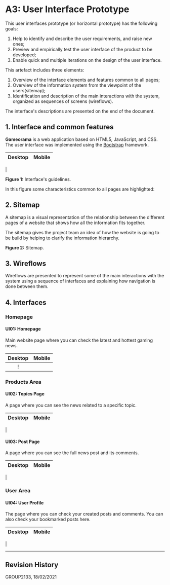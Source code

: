 # A3: User Interface Prototype

This user interfaces prototype (or horizontal prototype) has the following goals:

1. Help to identify and describe the user requirements, and raise new ones;
2. Preview and empirically test the user interface of the product to be developed;
3. Enable quick and multiple iterations on the design of the user interface.

This artefact includes three elements:

1. Overview of the interface elements and features common to all pages;
2. Overview of the information system from the viewpoint of the users(sitemap);
3. Identification and description of the main interactions with the system, organized as sequences of screens (wireflows).

The interface's descriptions are presented on the end of the document.

## 1. Interface and common features

**Gameorama** is a web application based on HTML5, JavaScript, and CSS. The user interface was implemented using the [Bootstrap](http://getbootstrap.com/) framework.



Desktop           |  Mobile
:-------------------------:|:-------------------------:
   |  

**Figure 1:** Interface's guidelines.



In this figure some characteristics common to all pages are highlighted:


## 2. Sitemap

A sitemap is a visual representation of the relationship between the different pages of a website that shows how all the information fits together.

The sitemap gives the project team an idea of how the website is going to be build by helping to clarify the information hierarchy.

**Figure 2:** Sitemap.

## 3. Wireflows

Wireflows are presented to represent some of the main interactions with the system using a sequence of interfaces and explaining how navigation is done between them.

## 4. Interfaces

### Homepage

#### UI01: Homepage
Main website page where you can check the latest and hottest gaming news.

Desktop           |  Mobile
:-------------------------:|:-------------------------:
  | ! 

### Products Area


#### UI02: Topics Page
A page where you can see the news related to a specific topic.

Desktop           |  Mobile
:-------------------------:|:-------------------------:
  |  




#### UI03: Post Page
A page where you can see the full news post and its comments.

Desktop           |  Mobile
:-------------------------:|:-------------------------:
  |  



### User Area


#### UI04: User Profile
The page where you can check your created posts and comments. You can also check your bookmarked posts here.

Desktop           |  Mobile
:-------------------------:|:-------------------------:
  |  

***

## Revision History

GROUP2133, 18/02/2021
